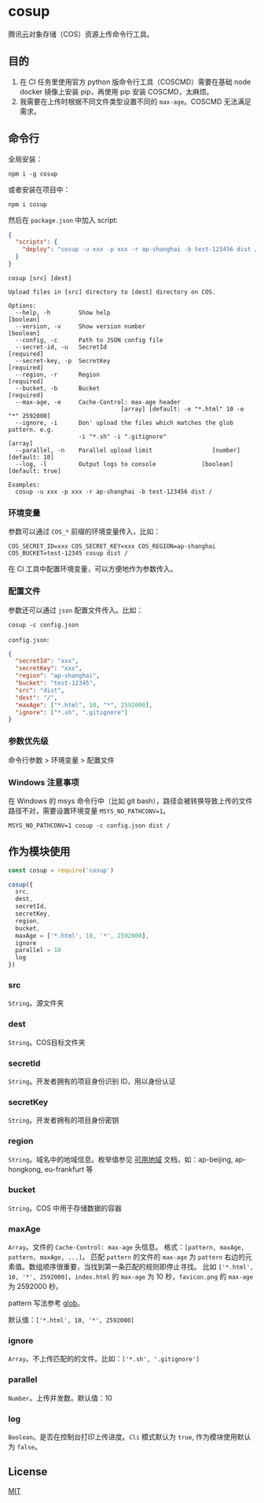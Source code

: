 # cosup
腾讯云对象存储（COS）资源上传命令行工具。

## 目的
1. 在 CI 任务里使用官方 python 版命令行工具（COSCMD）需要在基础 node docker 镜像上安装 pip，再使用 pip 安装 COSCMD，太麻烦。
2. 我需要在上传时根据不同文件类型设置不同的 `max-age`。COSCMD 无法满足需求。

## 命令行
全局安装：
```
npm i -g cosup
```

或者安装在项目中：
```
npm i cosup
```
然后在 `package.json` 中加入 script:
```json
{
  "scripts": {
    "deploy": "cosup -u xxx -p xxx -r ap-shanghai -b test-123456 dist /"
  }
}
```

```
cosup [src] [dest]

Upload files in [src] directory to [dest] directory on COS.

Options:
  --help, -h        Show help                                          [boolean]
  --version, -v     Show version number                                [boolean]
  --config, -c      Path to JSON config file
  --secret-id, -u   SecretId                                          [required]
  --secret-key, -p  SecretKey                                         [required]
  --region, -r      Region                                            [required]
  --bucket, -b      Bucket                                            [required]
  --max-age, -e     Cache-Control: max-age header
                                [array] [default: -e "*.html" 10 -e "*" 2592000]
  --ignore, -i      Don' upload the files which matches the glob pattern. e.g.
                    -i "*.sh" -i ".gitignore"                            [array]
  --parallel, -n    Parallel upload limit                 [number] [default: 10]
  --log, -l         Output logs to console             [boolean] [default: true]

Examples:
  cosup -u xxx -p xxx -r ap-shanghai -b test-123456 dist /
```

### 环境变量
参数可以通过 `COS_*` 前缀的环境变量传入，比如：
```
COS_SECRET_ID=xxx COS_SECRET_KEY=xxx COS_REGION=ap-shanghai COS_BUCKET=test-12345 cosup dist / 
```
在 CI 工具中配置环境变量，可以方便地作为参数传入。

### 配置文件
参数还可以通过 `json` 配置文件传入。比如：

```
cosup -c config.json
```

`config.json`:
```json
{
  "secretId": "xxx",
  "secretKey": "xxx",
  "region": "ap-shanghai",
  "bucket": "test-12345",
  "src": "dist",
  "dest": "/",
  "maxAge": ["*.html", 10, "*", 2592000],
  "ignore": ["*.sh", ".gitignore"]
}
```

### 参数优先级
命令行参数 > 环境变量 > 配置文件

### Windows 注意事项
在 Windows 的 msys 命令行中（比如 git bash），路径会被转换导致上传的文件路径不对，需要设置环境变量 `MSYS_NO_PATHCONV=1`。
```
MSYS_NO_PATHCONV=1 cosup -c config.json dist /
```

## 作为模块使用
```js
const cosup = require('cosup')
```

```js
cosup({
  src,
  dest,
  secretId,
  secretKey,
  region,
  bucket,
  maxAge = ['*.html', 10, '*', 2592000],
  ignore
  parallel = 10
  log
})
```

### src
`String`。源文件夹

### dest
`String`。COS目标文件夹

### secretId
`String`。开发者拥有的项目身份识别 ID，用以身份认证

### secretKey
`String`。开发者拥有的项目身份密钥

### region
`String`。域名中的地域信息。枚举值参见 [可用地域](https://cloud.tencent.com/document/product/436/6224) 文档，如：ap-beijing, ap-hongkong, eu-frankfurt 等

### bucket
`String`。COS 中用于存储数据的容器

### maxAge
`Array`。文件的 `Cache-Control: max-age` 头信息。 格式：`[pattern, maxAge, pattern, maxAge, ...]`。
匹配 `pattern` 的文件的 `max-age` 为 `pattern` 右边的元素值。数组顺序很重要，当找到第一条匹配的规则即停止寻找。
比如 `['*.html', 10, '*', 2592000]`，`index.html` 的 `max-age` 为 10 秒，`favicon.png` 的 `max-age` 为 2592000 秒。

pattern 写法参考 [glob](https://github.com/isaacs/node-glob#glob-primer)。

默认值：`['*.html', 10, '*', 2592000]`

### ignore
`Array`。不上传匹配的的文件。比如：`['*.sh', '.gitignore']`

### parallel
`Number`。上传并发数。默认值：10

### log
`Boolean`。是否在控制台打印上传进度。`Cli` 模式默认为 `true`, 作为模块使用默认为 `false`。

## License
[MIT](LICENSE)
